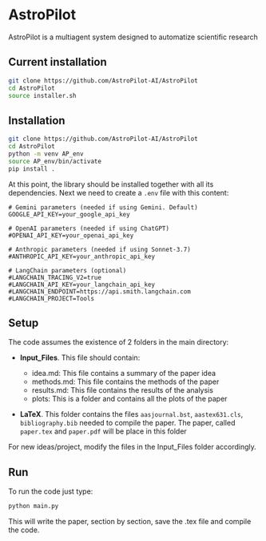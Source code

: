 # AstroPilot

AstroPilot is a multiagent system designed to automatize scientific research

## Current installation

```bash
git clone https://github.com/AstroPilot-AI/AstroPilot
cd AstroPilot
source installer.sh
```



## Installation

```bash
git clone https://github.com/AstroPilot-AI/AstroPilot
cd AstroPilot
python -m venv AP_env
source AP_env/bin/activate
pip install .
```

At this point, the library should be installed together with all its dependencies. Next we need to create a `.env` file with this content:

```
# Gemini parameters (needed if using Gemini. Default)
GOOGLE_API_KEY=your_google_api_key

# OpenAI parameters (needed if using ChatGPT)
#OPENAI_API_KEY=your_openai_api_key

# Anthropic parameters (needed if using Sonnet-3.7)
#ANTHROPIC_API_KEY=your_anthropic_api_key

# LangChain parameters (optional)
#LANGCHAIN_TRACING_V2=true
#LANGCHAIN_API_KEY=your_langchain_api_key
#LANGCHAIN_ENDPOINT=https://api.smith.langchain.com
#LANGCHAIN_PROJECT=Tools
```

## Setup

The code assumes the existence of 2 folders in the main directory:

- **Input_Files**. This file should contain:

  - idea.md: This file contains a summary of the paper idea
  - methods.md: This file contains the methods of the paper
  - results.md: This file contains the results of the analysis
  - plots: This is a folder and contains all the plots of the paper

- **LaTeX**. This folder contains the files `aasjournal.bst`, `aastex631.cls`, `bibliography.bib` needed to compile the paper. The paper, called `paper.tex` and `paper.pdf` will be place in this folder

For new ideas/project, modify the files in the Input_Files folder accordingly.

## Run

To run the code just type:

```python
python main.py
```

This will write the paper, section by section, save the .tex file and compile the code.
